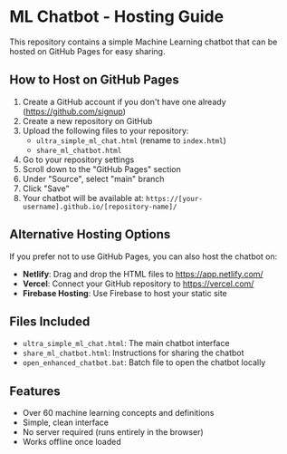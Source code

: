 # ML Chatbot - Hosting Guide

This repository contains a simple Machine Learning chatbot that can be hosted on GitHub Pages for easy sharing.

## How to Host on GitHub Pages

1. Create a GitHub account if you don't have one already (https://github.com/signup)
2. Create a new repository on GitHub
3. Upload the following files to your repository:
   - `ultra_simple_ml_chat.html` (rename to `index.html`)
   - `share_ml_chatbot.html`
4. Go to your repository settings
5. Scroll down to the "GitHub Pages" section
6. Under "Source", select "main" branch
7. Click "Save"
8. Your chatbot will be available at: `https://[your-username].github.io/[repository-name]/`

## Alternative Hosting Options

If you prefer not to use GitHub Pages, you can also host the chatbot on:

- **Netlify**: Drag and drop the HTML files to https://app.netlify.com/
- **Vercel**: Connect your GitHub repository to https://vercel.com/
- **Firebase Hosting**: Use Firebase to host your static site

## Files Included

- `ultra_simple_ml_chat.html`: The main chatbot interface
- `share_ml_chatbot.html`: Instructions for sharing the chatbot
- `open_enhanced_chatbot.bat`: Batch file to open the chatbot locally

## Features

- Over 60 machine learning concepts and definitions
- Simple, clean interface
- No server required (runs entirely in the browser)
- Works offline once loaded 